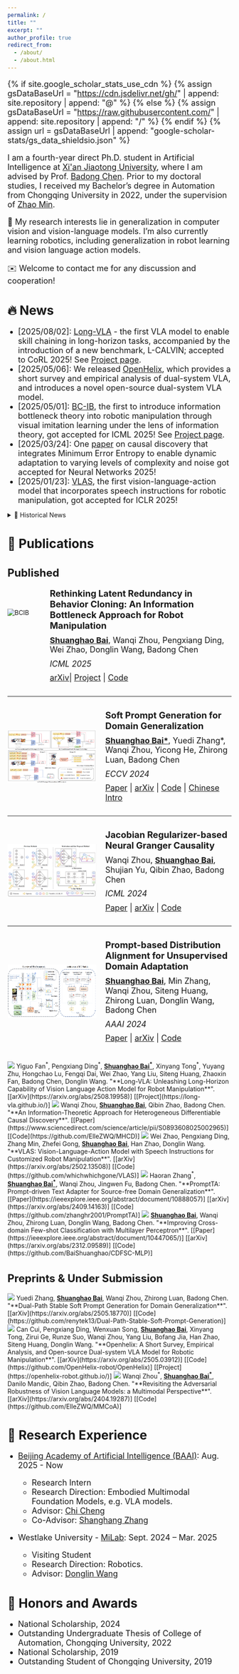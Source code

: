 ```yaml
---
permalink: /
title: ""
excerpt: ""
author_profile: true
redirect_from: 
  - /about/
  - /about.html
---
```


<style>
  h1 { font-size: 28px !important; }
  h2 { font-size: 24px !important; }
  h3 { font-size: 20px !important; }
  p, li { font-size: 18px !important; }
  .paper-box-text { font-size: 14px !important; }
</style>

{% if site.google_scholar_stats_use_cdn %}
{% assign gsDataBaseUrl = "https://cdn.jsdelivr.net/gh/" | append: site.repository | append: "@" %}
{% else %}
{% assign gsDataBaseUrl = "https://raw.githubusercontent.com/" | append: site.repository | append: "/" %}
{% endif %}
{% assign url = gsDataBaseUrl | append: "google-scholar-stats/gs_data_shieldsio.json" %}

<span class='anchor' id='about-me'></span>

I am a fourth-year direct Ph.D. student in Artificial Intelligence at [Xi'an Jiaotong University](http://www.aiar.xjtu.edu.cn/), where I am advised by Prof. [Badong Chen](https://gr.xjtu.edu.cn/web/chenbd).
Prior to my doctoral studies, I received my Bachelor’s degree in Automation from Chongqing University in 2022, under the supervision of [Zhao Min](https://accu.cqu.edu.cn/info/1375/9156.htm).

🔭 My research interests lie in generalization in computer vision and vision-language models.
I’m also currently learning robotics, including generalization in robot learning and vision language action models.

✉️ Welcome to contact me for any discussion and cooperation!

<!-- 💻 I am actively seeking academic and industrial exchange opportunities for Fall 2025, specifically focusing on joint Ph.D. programs and internship projects. I would greatly appreciate any information regarding potential opportunities that match my research interests and career aspirations. -->

<!-- My research interest includes neural machine translation and computer vision. I have published more than 100 papers at the top international AI conferences with total <a href='https://scholar.google.com/citations?user=xhd94DIAAAAJ&hl=zh-CN'>google scholar citations <strong><span id='total_cit'>260000+</span></strong></a> (You can also use google scholar badge <a href='https://scholar.google.com/citations?user=xhd94DIAAAAJ&hl=zh-CN'><img src="https://img.shields.io/endpoint?url={{ url | url_encode }}&logo=Google%20Scholar&labelColor=f6f6f6&color=9cf&style=flat&label=citations"></a>). -->



# 🔥 News
- \[2025/08/02\]: [Long-VLA](https://arxiv.org/abs/2508.19958) - the first VLA model to enable skill chaining in long-horizon tasks, accompanied by the introduction of a new benchmark, L-CALVIN; accepted to CoRL 2025! See [Project page](https://long-vla.github.io/).
- \[2025/05/06\]: We released [OpenHelix](https://arxiv.org/abs/2505.03912), which provides a short survey and empirical analysis of dual-system VLA, and introduces a novel open-source dual-system VLA model.
- \[2025/05/01\]: [BC-IB](https://arxiv.org/abs/2502.02853), the first to introduce information bottleneck theory into robotic manipulation through visual imitation learning under the lens of information theory, got accepted for ICML 2025! See [Project page](https://baishuanghao.github.io/BC-IB.github.io/).
- \[2025/03/24\]: One [paper](https://www.sciencedirect.com/science/article/pii/S0893608025002965) on causal discovery that integrates Minimum Error Entropy to enable dynamic adaptation to varying levels of complexity and noise got accepted for Neural Networks 2025!
- \[2025/01/23\]: [VLAS](https://arxiv.org/abs/2502.13508), the first vision-language-action model that incorporates speech instructions for robotic manipulation, got accepted for ICLR 2025!

<details>
  <summary>📜 Historical News</summary>
  <ul>
    <li>[2024/12/21]: <a href="https://arxiv.org/abs/2409.14163">PromptTA</a>, a novel VLM-based source-free domain generalization method integrating a text adapter and diverse prompt inputs, got accepted by ICASSP 2025!</li>
    <li>[2024/10/23]: The GitHub repository <a href="https://github.com/BaiShuanghao/Awesome-Robotics-Manipulation">Awesome-Robotics-Manipulation</a> is now public! Let’s work together to build a comprehensive and valuable resource for the robotics and AI community!</li>
    <li>[2024/07/04]: <a href="https://arxiv.org/abs/2404.19286">SPG</a>, a novel VLM-based domain generalization method that introduces generative concepts into prompt learning, got accepted by ECCV 2024.</li>
    <li>[2024/05/02]: <a href="https://arxiv.org/abs/2405.08779">JRNGC</a>, a unified causal discovery method that leverages the Jacobian matrix to address high-dimensional multivariate causal discovery, got accepted by ICML 2024!</li>
    <li>[2024/12/14]: One <a href="https://arxiv.org/abs/2312.09589">paper</a> on cross-domain few-shot classification got accepted by ICASSP 2024.</li>
    <li>[2023/12/09]: <a href="https://arxiv.org/abs/2312.09553">PDA</a>, a novel VLM-based prompt learning approach for unsupervised domain adaptation that integrates and thoroughly evaluates diverse prompt learning methods, got accepted by AAAI 2024!</li>
  </ul>
</details>



# 📝 Publications

## Published

<div style="display: flex; align-items: center; margin-top: 10px; margin-bottom: 30px;">
  <img src="images/paper/arxiv-2025-bcib.gif" alt="BCIB" style="width: 200px; height: 120px; margin-right: 20px;">
  <div style="line-height: 1.2;">
    <h3 style="margin: 0 0 10px 0; font-weight: bold;">Rethinking Latent Redundancy in Behavior Cloning: An Information Bottleneck Approach for Robot Manipulation</h3>
    <p style="margin: 0 0 10px 0;"><strong><u>Shuanghao Bai</u></strong>, Wanqi Zhou, Pengxiang Ding, Wei Zhao, Donglin Wang, Badong Chen</p>
    <p style="margin: 0 0 10px 0;"><em>ICML 2025</em></p>
    <p style="margin: 0;">
      <a href="https://arxiv.org/abs/2502.02853">arXiv</a>| 
      <a href="https://baishuanghao.github.io/BC-IB.github.io/">Project</a> | 
      <a href="https://github.com/BaiShuanghao/BC-IB">Code</a>
      </p>
  </div>
</div>

<hr />

<div style="display: flex; align-items: center; margin-top: 30px; margin-bottom: 30px;">
  <img src="images/paper/eccv-2024-spg.jpg" alt="SPG" style="width: 200px; height: 120px; margin-right: 20px;">
  <div style="line-height: 1.2;">
    <h3 style="margin: 0 0 10px 0; font-weight: bold;">Soft Prompt Generation for Domain Generalization</h3>
    <p style="margin: 0 0 10px 0;"><strong><u>Shuanghao Bai*</u></strong>, Yuedi Zhang*, Wanqi Zhou, Yicong He, Zhirong Luan, Badong Chen</p>
    <p style="margin: 0 0 10px 0;"><em>ECCV 2024</em></p>
    <p style="margin: 0;">
      <a href="https://link.springer.com/chapter/10.1007/978-3-031-72646-0_25">Paper</a> | 
      <a href="https://arxiv.org/abs/2404.19286">arXiv</a> | 
      <a href="https://github.com/renytek13/Soft-Prompt-Generation">Code</a> |
      <a href="https://zhuanlan.zhihu.com/p/719329220">Chinese Intro</a>
      </p>
  </div>
</div>

<hr />

<div style="display: flex; align-items: center; margin-top: 30px; margin-bottom: 30px;">
  <img src="images/paper/icml-2024-jrngc.jpg" alt="JRNGC" style="width: 200px; height: 120px; margin-right: 20px;">
  <div style="line-height: 1.2;">
    <h3 style="margin: 0 0 10px 0; font-weight: bold;">Jacobian Regularizer-based Neural Granger Causality</h3>
    <p style="margin: 0 0 10px 0;">Wanqi Zhou, <strong><u>Shuanghao Bai</u></strong>, Shujian Yu, Qibin Zhao, Badong Chen</p>
    <p style="margin: 0 0 10px 0;"><em>ICML 2024</em></p>
    <p style="margin: 0;"><a href="https://proceedings.mlr.press/v235/zhou24a.html">Paper</a> | 
      <a href="https://arxiv.org/abs/2405.08779">arXiv</a> |
      <a href="https://github.com/ElleZWQ/JRNGC">Code</a>
      </p>
  </div>
</div>

<hr />

<div style="display: flex; align-items: center; margin-top: 30px; margin-bottom: 40px;">
  <img src="images/paper/aaai-2024-pda.jpg" alt="PDA" style="width: 200px; height: 120px; margin-right: 20px;">
  <div style="line-height: 1.2;">
    <h3 style="margin: 0 0 10px 0; font-weight: bold;">Prompt-based Distribution Alignment for Unsupervised Domain Adaptation</h3>
    <p style="margin: 0 0 10px 0;"><strong><u>Shuanghao Bai</u></strong>, Min Zhang, Wanqi Zhou, Siteng Huang, Zhirong Luan, Donglin Wang, Badong Chen</p>
    <p style="margin: 0 0 10px 0;"><em>AAAI 2024</em></p>
    <p style="margin: 0;">
      <a href="https://ojs.aaai.org/index.php/AAAI/article/view/27830">Paper</a> |
      <a href="https://arxiv.org/abs/2312.09553">arXiv</a> | 
      <a href="https://github.com/BaiShuanghao/Prompt-based-Distribution-Alignment">Code</a>
      </p>
  </div>
</div>


<img src="https://img.shields.io/badge/CoRL-2025-blue?style=flat-square"> 
Yiguo Fan<sup>*</sup>, Pengxiang Ding<sup>*</sup>, <strong><u>Shuanghao Bai<sup>*</sup></u></strong>, Xinyang Tong<sup>*</sup>, Yuyang Zhu, Hongchao Lu, Fengqi Dai, Wei Zhao, Yang Liu, Siteng Huang, Zhaoxin Fan, Badong Chen, Donglin Wang.  &quot;**Long-VLA: Unleashing Long-Horizon Capability of Vision Language Action Model for Robot Manipulation**&quot;.  [[arXiv](https://arxiv.org/abs/2508.19958)] [[Project](https://long-vla.github.io/)]

<img src="https://img.shields.io/badge/NN-2025-228B22?style=flat-square"> 
Wanqi Zhou, <strong><u>Shuanghao Bai</u></strong>, Qibin Zhao, Badong Chen.  &quot;**An Information-Theoretic Approach for Heterogeneous Differentiable Causal Discovery**&quot;.  [[Paper](https://www.sciencedirect.com/science/article/pii/S0893608025002965)] [[Code](https://github.com/ElleZWQ/MHCD)]

<img src="https://img.shields.io/badge/ICLR-2025-blue?style=flat-square"> 
Wei Zhao, Pengxiang Ding, Zhang Min, Zhefei Gong, <strong><u>Shuanghao Bai</u></strong>, Han Zhao, Donglin Wang.  &quot;**VLAS: Vision-Language-Action Model with Speech Instructions for Customized Robot Manipulation**&quot;.  [[arXiv](https://arxiv.org/abs/2502.13508)] [[Code](https://github.com/whichwhichgone/VLAS)]

<img src="https://img.shields.io/badge/ICASSP-2025-blue?style=flat-square"> 
Haoran Zhang<sup>*</sup>, <strong><u>Shuanghao Bai<sup>*</sup></u></strong>, Wanqi Zhou, Jingwen Fu, Badong Chen.  &quot;**PromptTA: Prompt-driven Text Adapter for Source-free Domain Generalization**&quot;.  [[Paper](https://ieeexplore.ieee.org/abstract/document/10888057)] [[arXiv](https://arxiv.org/abs/2409.14163)] [[Code](https://github.com/zhanghr2001/PromptTA)]

<img src="https://img.shields.io/badge/ICASSP-2024-blue?style=flat-square"> 
<strong><u>Shuanghao Bai</u></strong>, Wanqi Zhou, Zhirong Luan, Donglin Wang, Badong Chen.  &quot;**Improving Cross-domain Few-shot Classification with Multilayer Perceptron**&quot;.  [[Paper](https://ieeexplore.ieee.org/abstract/document/10447065/)] [[arXiv](https://arxiv.org/abs/2312.09589)] [[Code](https://github.com/BaiShuanghao/CDFSC-MLP)]


## Preprints & Under Submission

<img src="https://img.shields.io/badge/arXiv-2505.18770-B31B1B?style=flat-square">
Yuedi Zhang, <strong><u>Shuanghao Bai</u></strong>, Wanqi Zhou, Zhirong Luan, Badong Chen.  &quot;**Dual-Path Stable Soft Prompt Generation for Domain Generalization**&quot;.  [[arXiv](https://arxiv.org/abs/2505.18770)] [[Code](https://github.com/renytek13/Dual-Path-Stable-Soft-Prompt-Generation)]

<img src="https://img.shields.io/badge/arXiv-2505.03912-B31B1B?style=flat-square">
Can Cui, Pengxiang Ding, Wenxuan Song, <strong><u>Shuanghao Bai</u></strong>, Xinyang Tong, Zirui Ge, Runze Suo, Wanqi Zhou, Yang Liu, Bofang Jia, Han Zhao, Siteng Huang, Donglin Wang.  &quot;**Openhelix: A Short Survey, Empirical Analysis, and Open-source Dual-system VLA Model for Robotic Manipulation**&quot;.  [[arXiv](https://arxiv.org/abs/2505.03912)] [[Code](https://github.com/OpenHelix-robot/OpenHelix)] [[Project](https://openhelix-robot.github.io/)]

<img src="https://img.shields.io/badge/arXiv-2404.19287-B31B1B?style=flat-square">
Wanqi Zhou<sup>*</sup>, <strong><u>Shuanghao Bai<sup>*</sup></u></strong>, Danilo Mandic, Qibin Zhao, Badong Chen.  &quot;**Revisiting the Adversarial Robustness of Vision Language Models: a Multimodal Perspective**&quot;.  [[arXiv](https://arxiv.org/abs/2404.19287)] [[Code](https://github.com/ElleZWQ/MMCoA)]



# 📖 Research Experience
* [Beijing Academy of Artificial Intelligence (BAAI)](https://www.baai.ac.cn/): Aug. 2025 - Now
  * Research Intern
  * Research Direction: Embodied Multimodal Foundation Models, e.g. VLA models.
  * Advisor: [Chi Cheng](https://chicheng123.github.io/)
  * Co-Advisor: [Shanghang Zhang](https://pku-hmi-lab.github.io/HMI-Web/leader.html)

* Westlake University - [MiLab](https://milab.westlake.edu.cn/index.html): Sept. 2024 – Mar. 2025
  * Visiting Student
  * Research Direction: Robotics.
  * Advisor: [Donglin Wang](https://scholar.google.com/citations?user=-fo6wdwAAAAJ&hl=zh-CN)



# 🏅 Honors and Awards
* National Scholarship, 2024
* Outstanding Undergraduate Thesis of College of Automation, Chongqing University, 2022
* National Scholarship, 2019
* Outstanding Student of Chongqing University, 2019

<!-- 
# 💬 Invited Talks
- *2021.06*, Lorem ipsum dolor sit amet, consectetur adipiscing elit. Vivamus ornare aliquet ipsum, ac tempus justo dapibus sit amet. 
- *2021.03*, Lorem ipsum dolor sit amet, consectetur adipiscing elit. Vivamus ornare aliquet ipsum, ac tempus justo dapibus sit amet.  \| [\[video\]](https://github.com/)
 -->


<!-- <script type="text/javascript" id="clustrmaps" src="//clustrmaps.com/map_v2.js?d=V1s6bHv5YoOUdWy_xe51WDGQ7ssAbRpDmruXR6D4I9Q&cl=ffffff&w=a"></script> -->

<!-- <script type="text/javascript" id="clstr_globe" src="//clustrmaps.com/globe.js?d=V1s6bHv5YoOUdWy_xe51WDGQ7ssAbRpDmruXR6D4I9Q&w=150&h=150&t=light&cmo=#FF5588&cmn=#88FF55"></script> -->

<div style="display: flex; justify-content: center; align-items: center; height: 200px;">
  <script type="text/javascript" id="clstr_globe" src="//clustrmaps.com/globe.js?d=V1s6bHv5YoOUdWy_xe51WDGQ7ssAbRpDmruXR6D4I9Q&w=150&h=150&t=light&cmo=#FF5588&cmn=#88FF55"></script>
</div>



<!-- <hr />

<div style="display: flex; align-items: center; margin-top: 30px; margin-bottom: 30px;">
  <img src="images/paper/nn-2025-mee.jpg" alt="MEE" style="width: 200px; height: 100px; margin-right: 20px;">
  <div style="line-height: 1.2;">
    <h3 style="margin: 0 0 10px 0; font-weight: bold;">An Information-Theoretic Approach for Heterogeneous Differentiable Causal Discovery</h3>
    <p style="margin: 0 0 10px 0;">Wanqi Zhou, <strong><u>Shuanghao Bai</u></strong>, Qibin Zhao, Badong Chen</p>
    <p style="margin: 0 0 10px 0;">Neural Networks 2025</p>
    <p style="margin: 0;">
      <a href="https://www.sciencedirect.com/science/article/pii/S0893608025002965">Paper</a> |
      <a href="https://github.com/ElleZWQ/MHCD">Code</a>
      </p>
  </div>
</div> -->

<!-- <hr />

<div style="display: flex; align-items: center; margin-top: 30px; margin-bottom: 30px;">
  <img src="images/paper/iclr-2025-vlas.jpg" alt="VLAS" style="width: 200px; height: 120px; margin-right: 20px;">
  <div style="line-height: 1.2;">
    <h3 style="margin: 0 0 10px 0; font-weight: bold;">VLAS: Vision-Language-Action Model with Speech Instructions for Customized Robot Manipulation</h3>
    <p style="margin: 0 0 10px 0;">Wei Zhao, Pengxiang Ding, Zhang Min, Zhefei Gong, <strong><u>Shuanghao Bai</u></strong>, Han Zhao, Donglin Wang</p>
    <p style="margin: 0 0 10px 0;">ICLR 2025</p>
    <p style="margin: 0;">
      <a href="https://arxiv.org/abs/2502.13508">arXiv</a> |
      <a href="https://github.com/whichwhichgone/VLAS">Code</a>
      </p>
  </div>
</div> -->

<!-- <hr />

<div style="display: flex; align-items: center; margin-top: 30px; margin-bottom: 30px;">
  <img src="images/paper/icassp-2025-promptta.jpg" alt="PromptTA" style="width: 200px; height: 120px; margin-right: 20px;">
  <div style="line-height: 1.2;">
    <h3 style="margin: 0 0 10px 0; font-weight: bold;">PromptTA: Prompt-driven Text Adapter for Source-free Domain Generalization</h3>
    <p style="margin: 0 0 10px 0;">Haoran Zhang*, <strong><u>Shuanghao Bai*</u></strong>, Wanqi Zhou, Jingwen Fu, Badong Chen</p>
    <p style="margin: 0 0 10px 0;">ICASSP 2025</p>
    <p style="margin: 0;">
      <a href="https://ieeexplore.ieee.org/abstract/document/10888057">Paper</a> |
      <a href="https://arxiv.org/abs/2409.14163">arXiv</a> | 
      <a href="https://github.com/zhanghr2001/PromptTA">Code</a>
      </p>
  </div>
</div> -->

<!-- <hr /> -->

<!-- <div style="display: flex; align-items: center; margin-top: 30px; margin-bottom: 30px;">
  <img src="images/paper/arxiv-2024-mmcoa.jpg" alt="MMCoA" style="width: 200px; height: 120px; margin-right: 20px;">
  <div style="line-height: 1.2;">
    <h3 style="margin: 0 0 10px 0; font-weight: bold;">Revisiting the Adversarial Robustness of Vision Language Models: a Multimodal Perspective</h3>
    <p style="margin: 0 0 10px 0;">Wanqi Zhou*, <strong><u>Shuanghao Bai*</u></strong>, Qibin Zhao, Badong Chen</p>
    <p style="margin: 0 0 10px 0;">arXiv 2024</p>
    <p style="margin: 0;">
      <a href="https://arxiv.org/abs/2404.19287">arXiv</a> | 
      <a href="https://github.com/ElleZWQ/MMCoA">Code</a>
      </p>
  </div>
</div> -->

<!-- <hr /> -->

<!-- <div style="display: flex; align-items: center;margin-top: 30px; margin-bottom: 30px;">
  <img src="images/paper/icassp-2024-mlp.jpg" alt="MLP" style="width: 200px; height: 80px; margin-right: 20px;">
  <div style="line-height: 1.2;">
    <h3 style="margin: 0 0 10px 0; font-weight: bold;">Improving Cross-domain Few-shot Classification with Multilayer Perceptron</h3>
    <p style="margin: 0 0 10px 0;"></p>
    <p style="margin: 0 0 10px 0;">ICASSP 2024</p>
    <p style="margin: 0;">
      <a href="https://ieeexplore.ieee.org/abstract/document/10447065/">Paper</a> |
      <a href="https://arxiv.org/abs/2312.09589">arXiv</a> | 
      <a href="https://github.com/BaiShuanghao/CDFSC-MLP">Code</a>  
      </p>
  </div>
</div> -->

<!-- <img src="https://img.shields.io/badge/arXiv-2024-%20red?style=flat-square">  -->